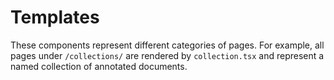 # Templates

These components represent different categories of pages.
For example, all pages under `/collections/` are rendered by `collection.tsx` and represent a named collection of annotated documents.
